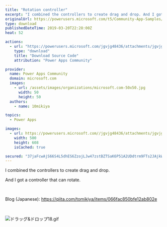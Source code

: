 ```yaml
---
title: "Rotation controller"
excerpt: "I combined the controllers to create drag and drop. And I got a controller that can rotate. Blog (Japanese):"
originalUrl: https://powerusers.microsoft.com/t5/Community-App-Samples/Rotation-controller/td-p/254895
type: download
publishedDateTime: 2019-03-20T22:28:00Z
heat: 52

actions:
  - url: "https://powerusers.microsoft.com/jgvjg48436/attachments/jgvjg48436/AppFeedbackGallery/135/2/RotationController.msapp"
    type: "download"
    title: "Download Source Code"
    attribution: "Power Apps Community"

provider:
  name: Power Apps Community
  domain: microsoft.com
  images:
    - url: /assets/images/organizations/microsoft.com-50x50.jpg
      width: 50
      height: 50
  authors:
    - name: 10mikiya

topics:
  - Power Apps

images:
  - url: https://powerusers.microsoft.com//jgvjg48436/attachments/jgvjg48436/AppFeedbackGallery/135/1/RotationController.png
    width: 500
    height: 608
    isCached: true

secured: "37jaFcwAjS66S4L5dhES6ZzojLJw47zstBZTSaK6P51A2UDdtrm9FTs2JAjkWlHS8RH5qbnsTlB2qgvx9e3qG2lhRqWjE62AXJFmumvjqK3dq3phzeAnHIegwdDipzScefJ0PPxu6UicULAId5pX9vqnGIqfLE3u7UizRiJzc7NjXNhSDft5hyD4Qs7TAbk7ctVIR2eaHvvUnMhK7fWFALJ0clb8Xc8HtS+/+Y9vnt3v8GPGU0u0P534QIMwmxIWFvNuCYxwVl2ZojkxnxHy8YGPQyNjdiTIZrK7SK0vwGPq7bTWk0GUCdE1YplzPAe65fI4UIZwsNBDm6t/QrZLzxP4oahFtWd8lZtf5Zo3KbkrWi6V+z1MQ/kNs5KW14G1q/Ye3AsZClm+jpi5fZHAuA==;7nZae06gw5FvhIoOdKReqg=="
---
```

<p><span>I combined the controllers to create drag and drop.</span></p><p><span>And I got a controller that can rotate.</span></p><p>&nbsp;</p><p><span>Blog (Japanese):&nbsp;</span><a href="https://qiita.com/tomikiya/items/066fac850bfe12ab802e" target="_blank" rel="noopener nofollow noopener noreferrer">https://qiita.com/tomikiya/items/066fac850bfe12ab802e</a></p><p>&nbsp;</p><p><span><span class="lia-inline-image-display-wrapper lia-image-align-inline" image-alt="ドラッグ&amp;ドロップ18.gif" style="width: 613px;"><img src="https://powerusers.microsoft.com/t5/image/serverpage/image-id/57491iA0DFF69B990EC806/image-size/large?v=1.0&amp;px=999" title="ドラッグ&amp;ドロップ18.gif" alt="ドラッグ&amp;ドロップ18.gif" li-image-url="https://powerusers.microsoft.com/t5/image/serverpage/image-id/57491iA0DFF69B990EC806?v=1.0" li-image-display-id="'57491iA0DFF69B990EC806'" li-message-uid="'254895'" li-messages-message-image="true" li-bindable="" class="lia-media-image" tabindex="0" li-bypass-lightbox-when-linked="true" li-use-hover-links="false"></span></span></p>

